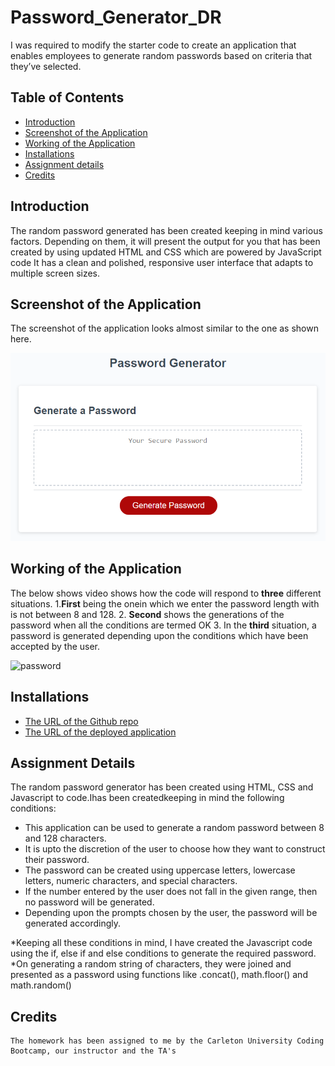 # Password_Generator_DR
I was required to modify the starter code to create an application that enables employees to generate random passwords based on criteria that they’ve selected.
## Table of Contents
* [Introduction](#introduction)
* [Screenshot of the Application](#webpage)
* [Working of the Application](#web)
* [Installations](#installations)
* [Assignment details](#details)
* [Credits](#credits)

 ## Introduction 
The random password generated has been created keeping in mind various factors. Depending on them, it will present the output for you that has been created by using updated HTML and CSS which are powered by JavaScript code It has a clean and polished, responsive user interface that adapts to multiple screen sizes.
 
 
 ## Screenshot of the Application
 The screenshot of the application looks almost similar to the one as shown here.

 
 ![Image](assets/Password_screenshot.png)
 
 ## Working of the Application
 The below shows video shows how the code will respond to __three__ different situations.
  1.__First__ being the onein which we enter the password length with is not between 8 and 128.
  2.  __Second__ shows the generations of the password when all the conditions are termed OK
  3.  In the __third__ situation, a password is generated depending upon the conditions which have been accepted by the user.
 

![password](https://user-images.githubusercontent.com/77368913/110028466-47531a80-7d01-11eb-82c0-976ffdb104a2.gif)


 
 ## Installations
   * [The URL of the Github repo](https://github.com/Dipti2021/Password_Generator_DR)
   * [The URL of the deployed application](https://dipti2021.github.io/Password_Generator_DR/)
 
 ## Assignment Details
  The random password generator has been created using HTML, CSS and Javascript to code.Ihas been createdkeeping in mind the following conditions:
   * This application can be used to generate a random password between 8 and 128 characters.
   * It is upto the discretion of the user to choose how they want to construct their password. 
   * The password can be created using uppercase letters, lowercase letters, numeric characters, and special characters.
   * If the number entered by the user does not fall in the given range, then no password will be generated.
   * Depending upon the prompts chosen by the user, the password will be generated accordingly.

  *Keeping all these conditions in mind, I have created the Javascript code using the if, else if and else conditions to generate the required password.
  *On generating a random string of characters, they were joined and presented as a password using functions like  .concat(), math.floor() and math.random() 
    
 
 ## Credits
    The homework has been assigned to me by the Carleton University Coding Bootcamp, our instructor and the TA's
   
     
 
 
 

